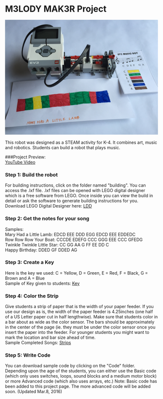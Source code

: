 <h1>M3LODY MAK3R Project</h1>
<img src="https://raw.githubusercontent.com/droidsrobotics/projects/master/images/MainElements.JPG">

This robot was designed as a STEAM activity for K-4. It combines art, music and robotics. Students can build a robot that plays music.

###Project Preview: <br>
<a href="https://youtu.be/6ymDTEkohkw">YouTube Video<a>

### Step 1: Build the robot <br>
For building instructions, click on the folder named "building".  You can access the .lxf file.  .lxf files can be opened with LEGO digital designer which is a free software from LEGO.  Once inside you can view the build in detail or ask the software to generate building instructions for you. Download LEGO Digital Designer here: <a href="http://ldd.lego.com/">LDD</a>

### Step 2: Get the notes for your song <br>
  Samples: <br>
    Mary Had a Little Lamb: EDCD EEE DDD EGG EDCD EEE EDDEDC <br>
    Row Row Row Your Boat: CCCDE EDEFG CCC GGG EEE CCC GFEDG <br>
    Twinkle Twinkle Little Star: CC GG AA G FF EE DD C <br>
    Happy Birthday: DDED GF DDED AG <br>

### Step 3: Create a Key <br>
Here is the key we used: C = Yellow, D = Green, E = Red, F = Black, G = Brown and A = Blue <br>
Sample of Key given to students: <a href="https://github.com/droidsrobotics/projects/blob/master/images/Key.png">Key<a>

### Step 4: Color the Strip <br>
Give students a strip of paper that is the width of your paper feeder.  If you use our design as is, the width of the paper feeder is 4.25inches (one half of a US Letter paper cut in half lengthwise). Make sure that students color in a bar about as wide as the color sensor. The bars should be approximately in the center of the page (ie. they must be under the color sensor once you insert the paper into the feeder. For younger students you might want to mark the location and bar size ahead of time. <br> Sample Completed Songs: <a href="https://github.com/droidsrobotics/projects/blob/master/images/SampleMusic.JPG">Strips<a>
  
### Step 5: Write Code <br>
You can download sample code by clicking on the "Code" folder. Depending upon the age of the students, you can either use the Basic code (which only uses switches, loops, sound blocks and a medium motor block) or more Advanced code (which also uses arrays, etc.)  Note: Basic code has been added to this project page. The more advanced code will be added soon. (Updated Mar.8, 2016)
   




